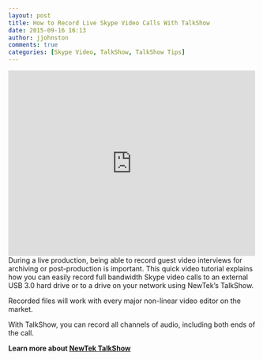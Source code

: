 ```yaml
---
layout: post
title: How to Record Live Skype Video Calls With TalkShow
date: 2015-09-16 16:13
author: jjohnston
comments: true
categories: [Skype Video, TalkShow, TalkShow Tips]
---
```

<iframe src="https://player.vimeo.com/video/137425006" width="500" height="375" frameborder="0" allowfullscreen="allowfullscreen"></iframe>
During a live production, being able to record guest video interviews for archiving or post-production is important. This quick video tutorial explains how you can easily record full bandwidth Skype video calls to an external USB 3.0 hard drive or to a drive on your network using NewTek’s TalkShow.

Recorded files will work with every major non-linear video editor on the market.

With TalkShow, you can record all channels of audio, including both ends of the call.

<strong>Learn more about <a href="http://www.uk.newtek.com/products/talkshow" target="_blank">NewTek TalkShow</a></strong>
